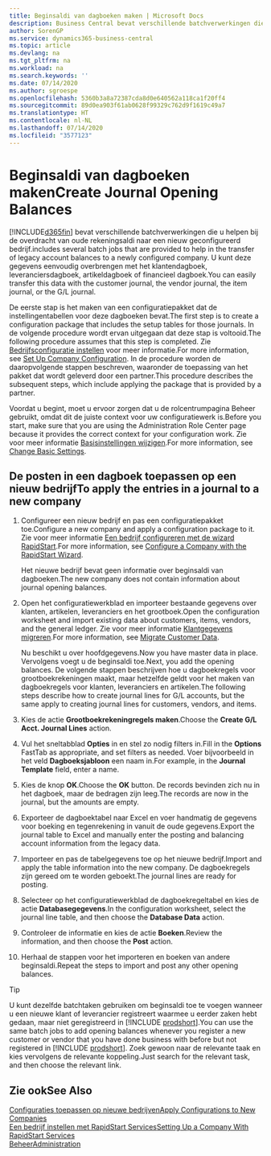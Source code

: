```yaml
---
title: Beginsaldi van dagboeken maken | Microsoft Docs
description: Business Central bevat verschillende batchverwerkingen die u helpen bij de overdracht van oude rekeningsaldi naar een nieuw geconfigureerd bedrijf. U kunt deze gegevens gemakkelijk overbrengen met dagboekboekingen.
author: SorenGP
ms.service: dynamics365-business-central
ms.topic: article
ms.devlang: na
ms.tgt_pltfrm: na
ms.workload: na
ms.search.keywords: ''
ms.date: 07/14/2020
ms.author: sgroespe
ms.openlocfilehash: 5360b3a8a72387cda8d0e640562a118ca1f20ff4
ms.sourcegitcommit: 89d0ea903f61ab0628f99329c762d9f1619c49a7
ms.translationtype: HT
ms.contentlocale: nl-NL
ms.lasthandoff: 07/14/2020
ms.locfileid: "3577123"
---
```

# <a name="create-journal-opening-balances"></a><span data-ttu-id="61e8d-104">Beginsaldi van dagboeken maken</span><span class="sxs-lookup"><span data-stu-id="61e8d-104">Create Journal Opening Balances</span></span>

[!INCLUDE[d365fin](includes/d365fin_md.md)] <span data-ttu-id="61e8d-105">bevat verschillende batchverwerkingen die u helpen bij de overdracht van oude rekeningsaldi naar een nieuw geconfigureerd bedrijf.</span><span class="sxs-lookup"><span data-stu-id="61e8d-105">includes several batch jobs that are provided to help in the transfer of legacy account balances to a newly configured company.</span></span> <span data-ttu-id="61e8d-106">U kunt deze gegevens eenvoudig overbrengen met het klantendagboek, leveranciersdagboek, artikeldagboek of financieel dagboek.</span><span class="sxs-lookup"><span data-stu-id="61e8d-106">You can easily transfer this data with the customer journal, the vendor journal, the item journal, or the G/L journal.</span></span>

<span data-ttu-id="61e8d-107">De eerste stap is het maken van een configuratiepakket dat de instellingentabellen voor deze dagboeken bevat.</span><span class="sxs-lookup"><span data-stu-id="61e8d-107">The first step is to create a configuration package that includes the setup tables for those journals.</span></span> <span data-ttu-id="61e8d-108">In de volgende procedure wordt ervan uitgegaan dat deze stap is voltooid.</span><span class="sxs-lookup"><span data-stu-id="61e8d-108">The following procedure assumes that this step is completed.</span></span> <span data-ttu-id="61e8d-109">Zie [Bedrijfsconfiguratie instellen](admin-set-up-company-configuration.md) voor meer informatie.</span><span class="sxs-lookup"><span data-stu-id="61e8d-109">For more information, see [Set Up Company Configuration](admin-set-up-company-configuration.md).</span></span> <span data-ttu-id="61e8d-110">In de procedure worden de daaropvolgende stappen beschreven, waaronder de toepassing van het pakket dat wordt geleverd door een partner.</span><span class="sxs-lookup"><span data-stu-id="61e8d-110">This procedure describes the subsequent steps, which include applying the package that is provided by a partner.</span></span>  

<span data-ttu-id="61e8d-111">Voordat u begint, moet u ervoor zorgen dat u de rolcentrumpagina Beheer gebruikt, omdat dit de juiste context voor uw configuratiewerk is.</span><span class="sxs-lookup"><span data-stu-id="61e8d-111">Before you start, make sure that you are using the Administration Role Center page because it provides the correct context for your configuration work.</span></span> <span data-ttu-id="61e8d-112">Zie voor meer informatie [Basisinstellingen wijzigen](ui-change-basic-settings.md).</span><span class="sxs-lookup"><span data-stu-id="61e8d-112">For more information, see [Change Basic Settings](ui-change-basic-settings.md).</span></span>

## <a name="to-apply-the-entries-in-a-journal-to-a-new-company"></a><span data-ttu-id="61e8d-113">De posten in een dagboek toepassen op een nieuw bedrijf</span><span class="sxs-lookup"><span data-stu-id="61e8d-113">To apply the entries in a journal to a new company</span></span>

1. <span data-ttu-id="61e8d-114">Configureer een nieuw bedrijf en pas een configuratiepakket toe.</span><span class="sxs-lookup"><span data-stu-id="61e8d-114">Configure a new company and apply a configuration package to it.</span></span> <span data-ttu-id="61e8d-115">Zie voor meer informatie [Een bedrijf configureren met de wizard RapidStart](admin-how-to-configure-a-company-with-the-rapidstart-wizard.md).</span><span class="sxs-lookup"><span data-stu-id="61e8d-115">For more information, see [Configure a Company with the RapidStart Wizard](admin-how-to-configure-a-company-with-the-rapidstart-wizard.md).</span></span>  

    <span data-ttu-id="61e8d-116">Het nieuwe bedrijf bevat geen informatie over beginsaldi van dagboeken.</span><span class="sxs-lookup"><span data-stu-id="61e8d-116">The new company does not contain information about journal opening balances.</span></span>  

2. <span data-ttu-id="61e8d-117">Open het configuratiewerkblad en importeer bestaande gegevens over klanten, artikelen, leveranciers en het grootboek.</span><span class="sxs-lookup"><span data-stu-id="61e8d-117">Open the configuration worksheet and import existing data about customers, items, vendors, and the general ledger.</span></span> <span data-ttu-id="61e8d-118">Zie voor meer informatie [Klantgegevens migreren](admin-migrate-customer-data.md).</span><span class="sxs-lookup"><span data-stu-id="61e8d-118">For more information, see [Migrate Customer Data](admin-migrate-customer-data.md).</span></span>  

    <span data-ttu-id="61e8d-119">Nu beschikt u over hoofdgegevens.</span><span class="sxs-lookup"><span data-stu-id="61e8d-119">Now you have master data in place.</span></span> <span data-ttu-id="61e8d-120">Vervolgens voegt u de beginsaldi toe.</span><span class="sxs-lookup"><span data-stu-id="61e8d-120">Next, you add the opening balances.</span></span> <span data-ttu-id="61e8d-121">De volgende stappen beschrijven hoe u dagboekregels voor grootboekrekeningen maakt, maar hetzelfde geldt voor het maken van dagboekregels voor klanten, leveranciers en artikelen.</span><span class="sxs-lookup"><span data-stu-id="61e8d-121">The following steps describe how to create journal lines for G/L accounts, but the same apply to creating journal lines for customers, vendors, and items.</span></span>  
3. <span data-ttu-id="61e8d-122">Kies de actie **Grootboekrekeningregels maken**.</span><span class="sxs-lookup"><span data-stu-id="61e8d-122">Choose the **Create G/L Acct. Journal Lines** action.</span></span>  
4. <span data-ttu-id="61e8d-123">Vul het sneltabblad **Opties** in en stel zo nodig filters in.</span><span class="sxs-lookup"><span data-stu-id="61e8d-123">Fill in the **Options** FastTab as appropriate, and set filters as needed.</span></span> <span data-ttu-id="61e8d-124">Voer bijvoorbeeld in het veld **Dagboeksjabloon** een naam in.</span><span class="sxs-lookup"><span data-stu-id="61e8d-124">For example, in the **Journal Template** field, enter a name.</span></span>  
5. <span data-ttu-id="61e8d-125">Kies de knop **OK**.</span><span class="sxs-lookup"><span data-stu-id="61e8d-125">Choose the **OK** button.</span></span> <span data-ttu-id="61e8d-126">De records bevinden zich nu in het dagboek, maar de bedragen zijn leeg.</span><span class="sxs-lookup"><span data-stu-id="61e8d-126">The records are now in the journal, but the amounts are empty.</span></span>  
6. <span data-ttu-id="61e8d-127">Exporteer de dagboektabel naar Excel en voer handmatig de gegevens voor boeking en tegenrekening in vanuit de oude gegevens.</span><span class="sxs-lookup"><span data-stu-id="61e8d-127">Export the journal table to Excel and manually enter the posting and balancing account information from the legacy data.</span></span>
7. <span data-ttu-id="61e8d-128">Importeer en pas de tabelgegevens toe op het nieuwe bedrijf.</span><span class="sxs-lookup"><span data-stu-id="61e8d-128">Import and apply the table information into the new company.</span></span> <span data-ttu-id="61e8d-129">De dagboekregels zijn gereed om te worden geboekt.</span><span class="sxs-lookup"><span data-stu-id="61e8d-129">The journal lines are ready for posting.</span></span>  
8. <span data-ttu-id="61e8d-130">Selecteer op het configuratiewerkblad de dagboekregeltabel en kies de actie **Databasegegevens**.</span><span class="sxs-lookup"><span data-stu-id="61e8d-130">In the configuration worksheet, select the journal line table, and then choose the **Database Data** action.</span></span>  
9. <span data-ttu-id="61e8d-131">Controleer de informatie en kies de actie **Boeken**.</span><span class="sxs-lookup"><span data-stu-id="61e8d-131">Review the information, and then choose the **Post** action.</span></span>  
10. <span data-ttu-id="61e8d-132">Herhaal de stappen voor het importeren en boeken van andere beginsaldi.</span><span class="sxs-lookup"><span data-stu-id="61e8d-132">Repeat the steps to import and post any other opening balances.</span></span>  

> [!TIP]
> <span data-ttu-id="61e8d-133">U kunt dezelfde batchtaken gebruiken om beginsaldi toe te voegen wanneer u een nieuwe klant of leverancier registreert waarmee u eerder zaken hebt gedaan, maar niet geregistreerd in [!INCLUDE [prodshort](includes/prodshort.md)].</span><span class="sxs-lookup"><span data-stu-id="61e8d-133">You can use the same batch jobs to add opening balances whenever you register a new customer or vendor that you have done business with before but not registered in [!INCLUDE [prodshort](includes/prodshort.md)].</span></span> <span data-ttu-id="61e8d-134">Zoek gewoon naar de relevante taak en kies vervolgens de relevante koppeling.</span><span class="sxs-lookup"><span data-stu-id="61e8d-134">Just search for the relevant task, and then choose the relevant link.</span></span>

## <a name="see-also"></a><span data-ttu-id="61e8d-135">Zie ook</span><span class="sxs-lookup"><span data-stu-id="61e8d-135">See Also</span></span>

[<span data-ttu-id="61e8d-136">Configuraties toepassen op nieuwe bedrijven</span><span class="sxs-lookup"><span data-stu-id="61e8d-136">Apply Configurations to New Companies</span></span>](admin-apply-configuration-to-new-companies.md)  
[<span data-ttu-id="61e8d-137">Een bedrijf instellen met RapidStart Services</span><span class="sxs-lookup"><span data-stu-id="61e8d-137">Setting Up a Company With RapidStart Services</span></span>](admin-set-up-a-company-with-rapidstart.md)  
[<span data-ttu-id="61e8d-138">Beheer</span><span class="sxs-lookup"><span data-stu-id="61e8d-138">Administration</span></span>](admin-setup-and-administration.md)  
